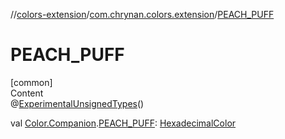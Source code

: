 //[colors-extension](../../index.md)/[com.chrynan.colors.extension](index.md)/[PEACH_PUFF](-p-e-a-c-h_-p-u-f-f.md)



# PEACH_PUFF  
[common]  
Content  
@[ExperimentalUnsignedTypes](https://kotlinlang.org/api/latest/jvm/stdlib/kotlin/-experimental-unsigned-types/index.html)()  
  
val [Color.Companion](../../../colors-core/colors-core/com.chrynan.colors/-color/-companion/index.md).[PEACH_PUFF](-p-e-a-c-h_-p-u-f-f.md): [HexadecimalColor](../../../colors-core/colors-core/com.chrynan.colors/-hexadecimal-color/index.md)  



